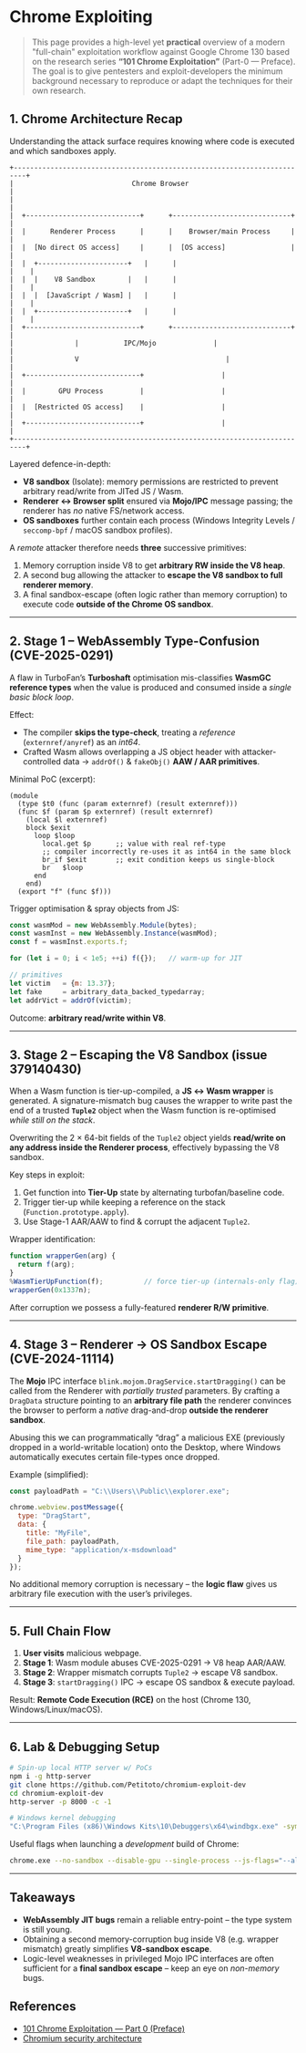 # Chrome Exploiting

> This page provides a high-level yet **practical** overview of a modern "full-chain" exploitation workflow against Google Chrome 130 based on the research series **“101 Chrome Exploitation”** (Part-0 — Preface).  
> The goal is to give pentesters and exploit-developers the minimum background necessary to reproduce or adapt the techniques for their own research.

## 1. Chrome Architecture Recap  
Understanding the attack surface requires knowing where code is executed and which sandboxes apply.

```
+-------------------------------------------------------------------------+
|                             Chrome Browser                              |
|                                                                         |
|  +----------------------------+      +-----------------------------+    |
|  |      Renderer Process      |      |    Browser/main Process     |    |
|  |  [No direct OS access]     |      |  [OS access]                |    |
|  |  +----------------------+   |      |                             |    |
|  |  |    V8 Sandbox        |   |      |                             |    |
|  |  |  [JavaScript / Wasm] |   |      |                             |    |
|  |  +----------------------+   |      |                             |    |
|  +----------------------------+      +-----------------------------+    |
|               |           IPC/Mojo              |                       |
|               V                                    |                     |
|  +----------------------------+                   |                     |
|  |        GPU Process         |                   |                     |
|  |  [Restricted OS access]    |                   |                     |
|  +----------------------------+                   |                     |
+-------------------------------------------------------------------------+
```

Layered defence-in-depth:

* **V8 sandbox** (Isolate): memory permissions are restricted to prevent arbitrary read/write from JITed JS / Wasm.
* **Renderer ↔ Browser split** ensured via **Mojo/IPC** message passing; the renderer has *no* native FS/network access.
* **OS sandboxes** further contain each process (Windows Integrity Levels / `seccomp-bpf` / macOS sandbox profiles).

A *remote* attacker therefore needs **three** successive primitives:

1. Memory corruption inside V8 to get **arbitrary RW inside the V8 heap**.
2. A second bug allowing the attacker to **escape the V8 sandbox to full renderer memory**.
3. A final sandbox-escape (often logic rather than memory corruption) to execute code **outside of the Chrome OS sandbox**.

---

## 2. Stage 1 – WebAssembly Type-Confusion (CVE-2025-0291)

A flaw in TurboFan’s **Turboshaft** optimisation mis-classifies **WasmGC reference types** when the value is produced and consumed inside a *single basic block loop*.

Effect:
* The compiler **skips the type-check**, treating a *reference* (`externref/anyref`) as an *int64*.
* Crafted Wasm allows overlapping a JS object header with attacker-controlled data → `addrOf()`
 & `fakeObj()`
 **AAW / AAR primitives**.

Minimal PoC (excerpt):

```WebAssembly
(module
  (type $t0 (func (param externref) (result externref)))
  (func $f (param $p externref) (result externref)
    (local $l externref)
    block $exit
      loop $loop
        local.get $p      ;; value with real ref-type
        ;; compiler incorrectly re-uses it as int64 in the same block
        br_if $exit       ;; exit condition keeps us single-block
        br   $loop
      end
    end)
  (export "f" (func $f)))
```

Trigger optimisation & spray objects from JS:

```js
const wasmMod = new WebAssembly.Module(bytes);
const wasmInst = new WebAssembly.Instance(wasmMod);
const f = wasmInst.exports.f;

for (let i = 0; i < 1e5; ++i) f({});   // warm-up for JIT

// primitives
let victim   = {m: 13.37};
let fake     = arbitrary_data_backed_typedarray;
let addrVict = addrOf(victim);
```

Outcome: **arbitrary read/write within V8**.

---

## 3. Stage 2 – Escaping the V8 Sandbox (issue 379140430)

When a Wasm function is tier-up-compiled, a **JS ↔ Wasm wrapper** is generated.  A signature-mismatch bug causes the wrapper to write past the end of a trusted **`Tuple2`** object when the Wasm function is re-optimised *while still on the stack*.

Overwriting the 2 × 64-bit fields of the `Tuple2` object yields **read/write on any address inside the Renderer process**, effectively bypassing the V8 sandbox.

Key steps in exploit:
1. Get function into **Tier-Up** state by alternating turbofan/baseline code.
2. Trigger tier-up while keeping a reference on the stack (`Function.prototype.apply`).
3. Use Stage-1 AAR/AAW to find & corrupt the adjacent `Tuple2`.

Wrapper identification:

```js
function wrapperGen(arg) {
  return f(arg);
}
%WasmTierUpFunction(f);          // force tier-up (internals-only flag)
wrapperGen(0x1337n);
```

After corruption we possess a fully-featured **renderer R/W primitive**.

---

## 4. Stage 3 – Renderer → OS Sandbox Escape (CVE-2024-11114)

The **Mojo** IPC interface `blink.mojom.DragService.startDragging()` can be called from the Renderer with *partially trusted* parameters.  By crafting a `DragData` structure pointing to an **arbitrary file path** the renderer convinces the browser to perform a *native* drag-and-drop **outside the renderer sandbox**.

Abusing this we can programmatically “drag” a malicious EXE (previously dropped in a world-writable location) onto the Desktop, where Windows automatically executes certain file-types once dropped.

Example (simplified):

```js
const payloadPath = "C:\\Users\\Public\\explorer.exe";

chrome.webview.postMessage({
  type: "DragStart",
  data: {
    title: "MyFile",
    file_path: payloadPath,
    mime_type: "application/x-msdownload"
  }
});
```

No additional memory corruption is necessary – the **logic flaw** gives us arbitrary file execution with the user’s privileges.

---

## 5. Full Chain Flow

1. **User visits** malicious webpage.
2. **Stage 1**: Wasm module abuses CVE-2025-0291 → V8 heap AAR/AAW.
3. **Stage 2**: Wrapper mismatch corrupts `Tuple2` → escape V8 sandbox.
4. **Stage 3**: `startDragging()` IPC → escape OS sandbox & execute payload.

Result: **Remote Code Execution (RCE)** on the host (Chrome 130, Windows/Linux/macOS).

---

## 6. Lab & Debugging Setup

```bash
# Spin-up local HTTP server w/ PoCs
npm i -g http-server
git clone https://github.com/Petitoto/chromium-exploit-dev
cd chromium-exploit-dev
http-server -p 8000 -c -1

# Windows kernel debugging
"C:\Program Files (x86)\Windows Kits\10\Debuggers\x64\windbgx.exe" -symbolpath srv*C:\symbols*https://msdl.microsoft.com/download/symbols
```

Useful flags when launching a *development* build of Chrome:

```bash
chrome.exe --no-sandbox --disable-gpu --single-process --js-flags="--allow-natives-syntax"
```

---

## Takeaways

* **WebAssembly JIT bugs** remain a reliable entry-point – the type system is still young.
* Obtaining a second memory-corruption bug inside V8 (e.g. wrapper mismatch) greatly simplifies **V8-sandbox escape**.
* Logic-level weaknesses in privileged Mojo IPC interfaces are often sufficient for a **final sandbox escape** – keep an eye on *non-memory* bugs.

## References
* [101 Chrome Exploitation — Part 0 (Preface)](https://opzero.ru/en/press/101-chrome-exploitation-part-0-preface/)
* [Chromium security architecture](https://chromium.org/developers/design-documents/security)

